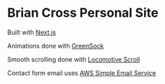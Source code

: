 # Brian Cross Personal Site

Built with [Next.js](https://nextjs.org/)

Animations done with [GreenSock](https://greensock.com/)

Smooth scrolling done with [Locomotive Scroll](https://github.com/locomotivemtl/locomotive-scroll)

Contact form email uses [AWS Simple Email Service](https://aws.amazon.com/ses/)
